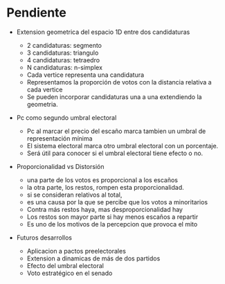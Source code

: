 # Pendiente

- Extension geometrica del espacio 1D entre dos candidaturas
    - 2 candidaturas: segmento
    - 3 candidaturas: triangulo
    - 4 candidaturas: tetraedro
    - N candidaturas: n-simplex
    - Cada vertice representa una candidatura
    - Representamos la proporción de votos con la distancia relativa a cada vertice
    - Se pueden incorporar candidaturas una a una extendiendo la geometria.

- Pc como segundo umbral electoral
    - Pc al marcar el precio del escaño marca tambien un umbral de representación mínima
    - El sistema electoral marca otro umbral electoral con un porcentaje.
    - Será útil para conocer si el umbral electoral tiene efecto o no.

- Proporcionalidad vs Distorsión
    - una parte de los votos es proporcional a los escaños
    - la otra parte, los restos, rompen esta proporcionalidad.
    - si se consideran relativos al total, 
    - es una causa por la que se percibe que los votos a minoritarios 
    - Contra más restos haya, mas desproporcionalidad hay
    - Los restos son mayor parte si hay menos escaños a repartir
    - Es uno de los motivos de la percepcion que provoca el mito

- Futuros desarrollos
    - Aplicacion a pactos preelectorales
    - Extension a dinamicas de más de dos partidos
    - Efecto del umbral electoral
    - Voto estratégico en el senado

